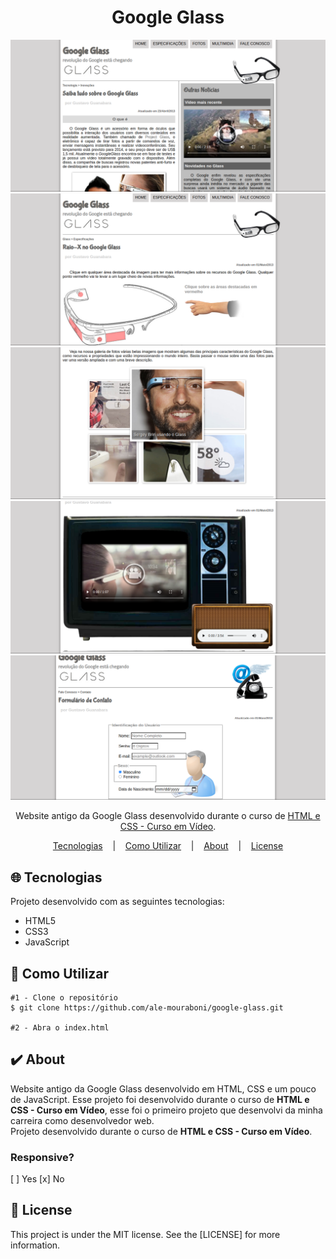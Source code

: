 <h1 align="center">Google Glass</h1>
<p align="center">
  
  ![Primeira Página](readme/demo.png)
  ![Primeira Página](readme/demo-2.png)
  ![Primeira Página](readme/demo-3.png)
  ![Primeira Página](readme/demo-4.png)
  ![Primeira Página](readme/demo-5.png)

</p>

<p align="center">
  Website antigo da Google Glass desenvolvido durante o curso de <a href="https://www.cursoemvideo.com/course/html5/">HTML e CSS - Curso em Vídeo</a>.
</p>

<p align="center">
   <a href="#globe_with_meridians-Tecnologias">Tecnologias</a>
  &nbsp;&nbsp;&nbsp;|&nbsp;&nbsp;&nbsp;
  <a href="#wrench-Como-Utilizar">Como Utilizar</a>
  &nbsp;&nbsp;&nbsp;|&nbsp;&nbsp;&nbsp;
  <a href="#heavy_check_mark-About">About</a>
  &nbsp;&nbsp;&nbsp;|&nbsp;&nbsp;&nbsp;
  <a href="#memo-License">License</a> 
</p>
</p>

## :globe_with_meridians: Tecnologias
<p>Projeto desenvolvido com as seguintes tecnologias:</p>

* HTML5
* CSS3
* JavaScript

## :wrench: Como Utilizar

```
#1 - Clone o repositório
$ git clone https://github.com/ale-mouraboni/google-glass.git

#2 - Abra o index.html
```

## :heavy_check_mark: About
<p>Website antigo da Google Glass desenvolvido em HTML, CSS e um pouco de JavaScript. Esse projeto foi desenvolvido durante o curso de <strong>HTML e CSS - Curso em Vídeo</strong>, esse foi o primeiro projeto que desenvolvi da minha carreira como desenvolvedor web.
</br>
Projeto desenvolvido durante o curso de <strong>HTML e CSS - Curso em Vídeo</strong>.
</p>

### Responsive?
[ ] Yes  [x] No

## :memo: License
<p>This project is under the MIT license. See the [LICENSE] for more information.
</p>
